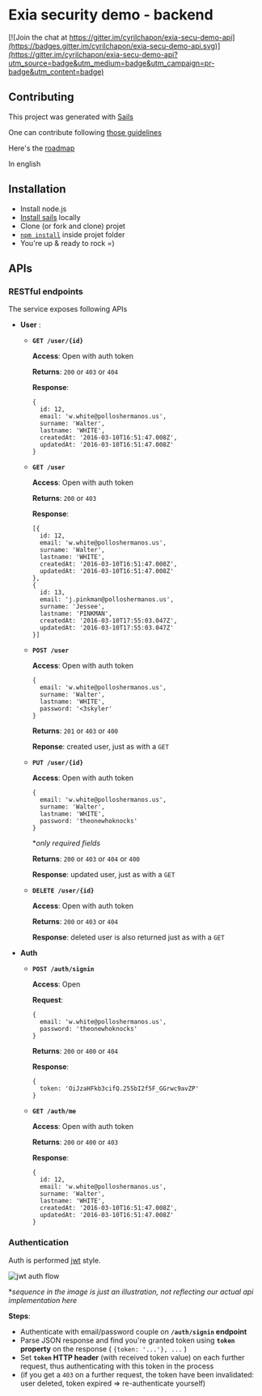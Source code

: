 # Exia security demo - backend

[![Join the chat at https://gitter.im/cyrilchapon/exia-secu-demo-api](https://badges.gitter.im/cyrilchapon/exia-secu-demo-api.svg)](https://gitter.im/cyrilchapon/exia-secu-demo-api?utm_source=badge&utm_medium=badge&utm_campaign=pr-badge&utm_content=badge)

## Contributing

This project was generated with [Sails](http://sailsjs.org)

One can contribute following [those guidelines](http://stackoverflow.com/questions/4384776/how-do-i-contribute-to-others-code-in-github)

Here's the [roadmap](ROADMAP.md)

In english

## Installation

- Install node.js
- [Install sails](http://sailsjs.org/get-started#?installation) locally
- Clone (or fork and clone) projet
- [`npm install`](https://docs.npmjs.com/cli/install) inside projet folder
- You're up & ready to rock =)

## APIs

### RESTful endpoints

The service exposes following APIs

- **User** :

  - **`GET /user/{id}`**
    
    **Access**: Open with auth token
    
    **Returns**: `200` or `403` or `404`
    
    **Response**:
    
    ```
    {
      id: 12,
      email: 'w.white@polloshermanos.us',
      surname: 'Walter',
      lastname: 'WHITE',
      createdAt: '2016-03-10T16:51:47.008Z',
      updatedAt: '2016-03-10T16:51:47.008Z'
    }
    ```
  
  - **`GET /user`**
    
    **Access**: Open with auth token
    
    **Returns**: `200` or `403`
    
    **Response**:
    
    ```
    [{
      id: 12,
      email: 'w.white@polloshermanos.us',
      surname: 'Walter',
      lastname: 'WHITE',
      createdAt: '2016-03-10T16:51:47.008Z',
      updatedAt: '2016-03-10T16:51:47.008Z'
    },
    {
      id: 13,
      email: 'j.pinkman@polloshermanos.us',
      surname: 'Jessee',
      lastname: 'PINKMAN',
      createdAt: '2016-03-10T17:55:03.047Z',
      updatedAt: '2016-03-10T17:55:03.047Z'
    }]
    ```
  
  - **`POST /user`**
    
    **Access**: Open with auth token
    
    ```
    {
      email: 'w.white@polloshermanos.us',
      surname: 'Walter',
      lastname: 'WHITE',
      password: '<3skyler'
    }
    ```
    
    **Returns**: `201` or `403` or `400`
    
    **Reponse**: created user, just as with a `GET`
  
  - **`PUT /user/{id}`**
    
    **Access**: Open with auth token
    
    ```
    {
      email: 'w.white@polloshermanos.us',
      surname: 'Walter',
      lastname: 'WHITE',
      password: 'theonewhoknocks'
    }
    ```
    
    **only required fields*
    
    **Returns**: `200` or `403` or `404` or `400`
    
    **Response**: updated user, just as with a `GET`
  
  - **`DELETE /user/{id}`**
    
    **Access**: Open with auth token
    
    **Returns**: `200` or `403` or `404`
    
    **Response**: deleted user is also returned just as with a `GET`

- **Auth**
  
  - **`POST /auth/signin`**
    
    **Access**: Open
    
    **Request**:
    
    ```
    {
      email: 'w.white@polloshermanos.us',
      password: 'theonewhoknocks'
    }
    ```
    
    **Returns**: `200` or `400` or `404`
    
    **Response**:
    
    ```
    {
      token: 'OiJzaHFkb3cifQ.255bI2f5F_GGrwc9avZP'
    }
    ```
  
  - **`GET /auth/me`**
    
    **Access**: Open with auth token
    
    **Returns**: `200` or `400` or `403`
    
    **Response**:
    
    ```
    {
      id: 12,
      email: 'w.white@polloshermanos.us',
      surname: 'Walter',
      lastname: 'WHITE',
      createdAt: '2016-03-10T16:51:47.008Z',
      updatedAt: '2016-03-10T16:51:47.008Z'
    }
    ```

### Authentication

Auth is performed [jwt](http://self-issued.info/docs/draft-ietf-oauth-json-web-token.html) style.

![jwt auth flow](http://blog.brainattica.com/content/images/2015/11/jwt_flow.png)

**sequence in the image is just an illustration, not reflecting our actual api implementation here*

**Steps**:
- Authenticate with email/password couple on **`/auth/signin` endpoint**
- Parse JSON response and find you're granted token using **`token` property** on the response ( `{token: '...'}, ...` )
- Set **`token` HTTP header** (with received token value) on each further request, thus authenticating with this token in the process
- (if you get a `403` on a further request, the token have been invalidated: user deleted, token expired => re-authenticate yourself)
